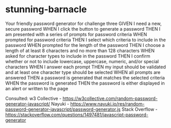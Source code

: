 # stunning-barnacle
Your friendly password generator for challenge three
GIVEN I need a new, secure password
WHEN I click the button to generate a password
THEN I am presented with a series of prompts for password criteria
WHEN prompted for password criteria
THEN I select which criteria to include in the password
WHEN prompted for the length of the password
THEN I choose a length of at least 8 characters and no more than 128 characters
WHEN asked for character types to include in the password
THEN I confirm whether or not to include lowercase, uppercase, numeric, and/or special characters
WHEN I answer each prompt
THEN my input should be validated and at least one character type should be selected
WHEN all prompts are answered
THEN a password is generated that matches the selected criteria
WHEN the password is generated
THEN the password is either displayed in an alert or written to the page

Consulted:
w3 Collective - https://w3collective.com/random-password-generator-javascript/
Nayuki - https://www.nayuki.io/res/random-password-generator-javascript/password-generator.js
Stack Overflow - https://stackoverflow.com/questions/1497481/javascript-password-generator